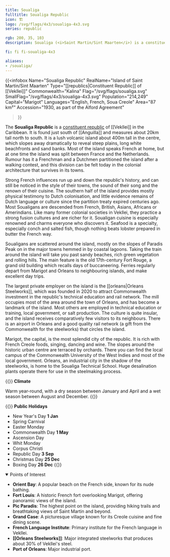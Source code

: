 ```yaml
---
title: Soualiga
fulltitle: Soualiga Republic
icon: 🏗️
logo: /svg/flags/4x3/soualiga-4x3.svg
series: republic

rgb: 200, 35, 103
description: Soualiga (<i>Saint Martin/Sint Maarten</i>) is a constituent republic of Vekllei located in the Lesser Antilles of the Caribbean Sea.

fi: fi fi-soualiga-4x3

aliases:
- /soualiga/
---
```

{{<infobox
	 Name="Soualiga Republic"
	 RealName="Island of Saint Martin/Sint Maarten"
	 Type="[[republics|Constituent Republic]] of [[Vekllei]]"
	 Commonwealth="Kalina"
	 Flag="/svg/flags/soualiga.svg"
	 SmallFlag="/svg/flags/4x3/soualiga-4x3.svg"
	 Population="214,249"
	 Capital="Marigot"
	 Languages="English, French, Soua Creole"
	 Area="87 km²"
	 Accession="1930, as part of the Alford Agreement"
 >}}

The <span class="fi fi-soualiga-4x3"></span> **Soualiga Republic** is a [constituent republic](/republics/) of [[Vekllei]] in the Caribbean. It is found just south of [[Anguilla]] and measures about 20km tall north to south. It is a lush volcanic island about 400m tall in the centre, which slopes away dramatically to reveal steep plains, long white beachfronts and sand banks. Most of the island speaks French at home, but at one time the island was split between France and the Netherlands. Rumour has it a Frenchman and a Dutchmen partitioned the island after a walking contest, and this division can be felt today in the colonial architecture that survives in its towns.

Strong French influences run up and down the republic's history, and can still be noticed in the style of their towns, the sound of their song and the renown of their cuisine. The southern half of the island provides mostly physical testimony to Dutch colonisation, and little evidence remains of Dutch language or culture since the partition treaty expired centuries ago. Most Soualigans are descended from French, British, Asians, Africans or Amerindians. Like many former colonial societies in Vekllei, they practice a strong fusion cultures and are richer for it. Soualigan cuisine is especially renowned and charms everyone who discovers it. Seafood is a specialty, especially conch and salted fish, though nothing beats lobster prepared in butter the French way.

Soualigans are scattered around the island, mostly on the slopes of Paradis Peak on in the major towns hemmed in by coastal lagoons. Taking the train around the island will take you past sandy beaches, rich green vegetation and rolling hills. The main feature is the old 17th-century Fort Rouge, a grand old building which recalls days of buccaneering. Ferries regularly depart from Marigot and Orleans to neighbouring islands, and make excellent day trips.

The largest private employer on the island is the [[orleans|Orleans Steelworks]], which was founded in 2020 to attract Commonwealth investment in the republic's technical education and rail network. The mill occupies most of the area around the town of Orleans, and has become a landmark of the island. Most others are employed in technical education or training, local government, or salt production. The culture is quite insular, and the island receives comparatively few visitors to its neighbours. There is an airport in Orleans and a good quality rail network (a gift from the Commonwealth for the steelworks) that circles the island. 

Marigot, the capital, is the most splendid city of the republic. It is rich with French Creole foods, singing, dancing and wine. The slopes around the historic urban centre are terraced by orchards. There you can find the local campus of the Commonwealth University of the West Indies and most of the local government. Orleans, an industrial city in the shadow of the steelworks, is home to the Soualiga Technical School. Huge desalination plants operate there for use in the steelmaking process.

{{<note table>}}
**Climate**

Warm year-round, with a dry season between January and April and a wet season between August and December.
{{</note>}}

{{<note table>}}
**Public Holidays**

* New Year's Day **1 Jan**
* Spring Carnival
* Easter Monday
* Commonwealth Day **1 May**
* Ascension Day
* Whit Monday
* Corpus Christi
* Republic Day **3 Sep**
* Christmas Day **25 Dec**
* Boxing Day **26 Dec**
{{</note>}}

<details open>
<summary>Points of Interest</summary>
 
- **Orient Bay**: A popular beach on the French side, known for its nude bathing.  
- **Fort Louis**: A historic French fort overlooking Marigot, offering panoramic views of the island.  
- **Pic Paradis**: The highest point on the island, providing hiking trails and breathtaking views of Saint Martin and beyond.   
- **Grand Case**: A picturesque village known for its Creole cuisine and fine dining scene.  
- **French Language Institute**: Primary institute for the French language in Vekllei.
- **[[Orleans Steelworks]]**: Major integrated steelworks that produces about 30% of Vekllei's steel.
- **Port of Orleans**: Major industrial port.  
</details>



